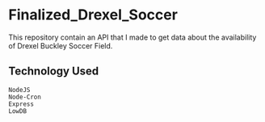 # Finalized_Drexel_Soccer
This repository contain an API that I made to get data about the availability of Drexel Buckley Soccer Field. 

## Technology Used
```
NodeJS
Node-Cron
Express
LowDB
```
